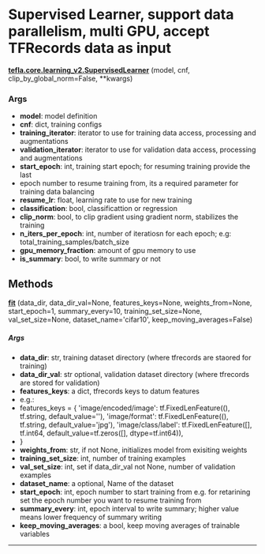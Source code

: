 # Supervised Learner, support data parallelism, multi GPU, accept TFRecords data as input

<span class="extra_h1"><span style="color:black;"><a href=https://github.com/n3011/tefla/blob/master/tefla/core/learningv2.py#L27 target="_blank"><b>tefla.core.learning_v2.SupervisedLearner</b></a></span>  (model,  cnf,  clip_by_global_norm=False,  **kwargs)</span>


<h3>Args</h3>


 - **model**: model definition
 - **cnf**: dict, training configs
 - **training_iterator**: iterator to use for training data access, processing and augmentations
 - **validation_iterator**: iterator to use for validation data access, processing and augmentations
 - **start_epoch**: int, training start epoch; for resuming training provide the last
 - epoch number to resume training from, its a required parameter for training data balancing
 - **resume_lr**: float, learning rate to use for new training
 - **classification**: bool, classificattion or regression
 - **clip_norm**: bool, to clip gradient using gradient norm, stabilizes the training
 - **n_iters_per_epoch**: int,  number of iteratiosn for each epoch;
e.g: total_training_samples/batch_size
 - **gpu_memory_fraction**: amount of gpu memory to use
 - **is_summary**: bool, to write summary or not

<h2>Methods</h2>

 <span class="hr_large"></span> 



<span class="extra_h2"><span style="color:black;"><a href=https://github.com/n3011/tefla/blob/master/tefla/core/learningv2.py#L53 target="_blank"><b>fit</b></a></span>  (data_dir,  data_dir_val=None,  features_keys=None,  weights_from=None,  start_epoch=1,  summary_every=10,  training_set_size=None,  val_set_size=None,  dataset_name='cifar10',  keep_moving_averages=False)</span>

<h5>Args</h5>


 - **data_dir**: str, training dataset directory (where tfrecords are staored for training)
 - **data_dir_val**: str optional, validation dataset directory (where tfrecords are stored for validation)
 - **features_keys**: a dict, tfrecords keys to datum features
 - e.g.:
 - features_keys = {
'image/encoded/image': tf.FixedLenFeature((), tf.string, default_value=''),
'image/format': tf.FixedLenFeature((), tf.string, default_value='jpg'),
'image/class/label': tf.FixedLenFeature([], tf.int64, default_value=tf.zeros([], dtype=tf.int64)),
 - }
 - **weights_from**: str, if not None, initializes model from exisiting weights
 - **training_set_size**: int, number of training examples
 - **val_set_size**: int, set if data_dir_val not None, number of validation examples
 - **dataset_name**: a optional, Name of the dataset
 - **start_epoch**: int,  epoch number to start training from
e.g. for retarining set the epoch number you want to resume training from
 - **summary_every**: int, epoch interval to write summary; higher value means lower frequency
of summary writing
 - **keep_moving_averages**: a bool, keep moving averages of trainable variables

 --------- 

